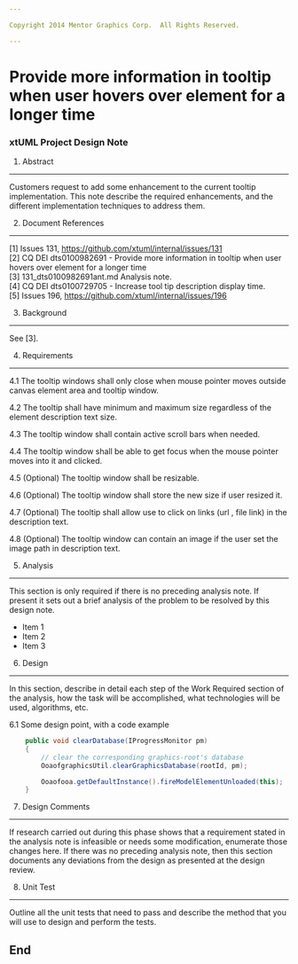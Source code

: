 ```yaml
---

Copyright 2014 Mentor Graphics Corp.  All Rights Reserved.

---
```


# Provide more information in tooltip when user hovers over element for a longer time
### xtUML Project Design Note


1. Abstract
-----------
Customers request to add some enhancement to the current tooltip implementation.
This note describe the required enhancements, and the different implementation 
techniques to address them.  

2. Document References
----------------------
[1] Issues 131, https://github.com/xtuml/internal/issues/131    
[2] CQ DEI dts0100982691 - Provide more information in tooltip when user hovers 
	over element for a longer time   
[3] 131_dts0100982691ant.md Analysis note.  
[4] CQ DEI dts0100729705 - Increase tool tip description display time.  
[5] Issues 196, https://github.com/xtuml/internal/issues/196 

3. Background
-------------
See [3].  

4. Requirements
---------------
4.1 The tooltip windows shall only close when mouse pointer moves outside 
canvas element area and tooltip window.  

4.2 The tooltip shall have minimum and maximum size regardless of the element
description text size.  

4.3 The tooltip window shall contain active scroll bars when needed.  

4.4 The tooltip window shall be able to get focus when the mouse pointer moves 
 into it and clicked.  

4.5 (Optional) The tooltip window shall be resizable.  

4.6 (Optional) The tooltip window shall store the new size if user resized it.  

4.7 (Optional) The tooltip shall allow use to click on links (url , file link)
			in the description text.  
			
4.8 (Optional) The tooltip window can contain an image if the user set the image
	path in description text.  

5. Analysis
-----------
This section is only required if there is no preceding analysis note. If present
it sets out a brief analysis of the problem to be resolved by this design note.

* Item 1
* Item 2
* Item 3

6. Design
---------
In this section, describe in detail each step of the Work Required section of
the analysis, how the task will be accomplished, what technologies will
be used, algorithms, etc.

6.1 Some design point, with a code example
```java
    public void clearDatabase(IProgressMonitor pm) 
    {
        // clear the corresponding graphics-root's database
        OoaofgraphicsUtil.clearGraphicsDatabase(rootId, pm);

        Ooaofooa.getDefaultInstance().fireModelElementUnloaded(this);
    }
```

7. Design Comments
------------------
If research carried out during this phase shows that a requirement stated in the
analysis note is infeasible or needs some modification, enumerate those changes
here. If there was no preceding analysis note, then this section documents any
deviations from the design as presented at the design review.

8. Unit Test
------------
Outline all the unit tests that need to pass and describe the method that you
will use to design and perform the tests.

End
---

